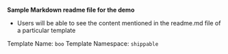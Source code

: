 **Sample Markdown readme file for the demo**

- Users will be able to see the content mentioned in the readme.md file of a particular template

Template Name: `boo`
Template Namespace: `shippable`

